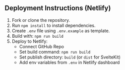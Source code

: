 ##  Deployment Instructions (Netlify)

1. Fork or clone the repository.
2. Run `npm install` to install dependencies.
3. Create `.env` file using `.env.example` as template.
4. Build with: `npm run build`
5. Deploy to Netlify:
   - Connect GitHub Repo
   - Set build command: `npm run build`
   - Set publish directory: `build` (or `dist` for SvelteKit)
   - Add env variables from `.env` in Netlify dashboard
